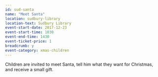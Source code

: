 ```yaml
---
id: sud-santa
name: "Meet Santa"
location: sudbury-library
location-text: Sudbury Library
event-start-date: 2017-12-23
event-start-time: 1030
event-end-time: 1430
event-ticket-price: 1
breadcrumb: y
event-category: xmas-children
---
```


Children are invited to meet Santa, tell him what they want for Christmas, and receive a small gift.
